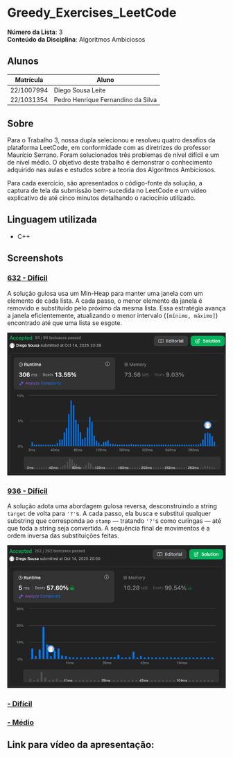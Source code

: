 # Greedy_Exercises_LeetCode

**Número da Lista**: 3<br>
**Conteúdo da Disciplina**: Algoritmos Ambiciosos <br>

## Alunos
|Matrícula | Aluno |
| -- | -- |
| 22/1007994 |  Diego Sousa Leite |
| 22/1031354 |  Pedro Henrique Fernandino da Silva |

## Sobre 

Para o Trabalho 3, nossa dupla selecionou e resolveu quatro desafios da plataforma LeetCode, em conformidade com as diretrizes do professor Maurício Serrano. Foram solucionados três problemas de nível difícil e um de nível médio. O objetivo deste trabalho é demonstrar o conhecimento adquirido nas aulas e estudos sobre a teoria dos Algoritmos Ambiciosos.

Para cada exercício, são apresentados o código-fonte da solução, a captura de tela da submissão bem-sucedida no LeetCode e um vídeo explicativo de até cinco minutos detalhando o raciocínio utilizado.



## Linguagem utilizada

- C++

## Screenshots

### [632 - Difícil](https://leetcode.com/problems/smallest-range-covering-elements-from-k-lists/description/?envType=problem-list-v2&envId=greedy)
A solução gulosa usa um Min-Heap para manter uma janela com um elemento de cada lista. A cada passo, o menor elemento da janela é removido e substituído pelo próximo da mesma lista. Essa estratégia avança a janela eficientemente, atualizando o menor intervalo (`[mínimo, máximo]`) encontrado até que uma lista se esgote.


![785](/assets/632.png)

### [936 - Difícil](https://leetcode.com/problems/stamping-the-sequence/description/?envType=problem-list-v2&envId=greedy)
A solução adota uma abordagem gulosa reversa, desconstruindo a string `target` de volta para `'?'`s. A cada passo, ela busca e substitui qualquer substring que corresponda ao `stamp` — tratando `'?'`s como curingas — até que toda a string seja convertida. A sequência final de movimentos é a ordem inversa das substituições feitas.

![785](/assets/936.png)

### [ - Difícil]()


<!--![785](/assets/1579.PNG) -->

### [ - Médio]()


<!--![785](/assets/1579.PNG) -->

## Link para vídeo da apresentação:
